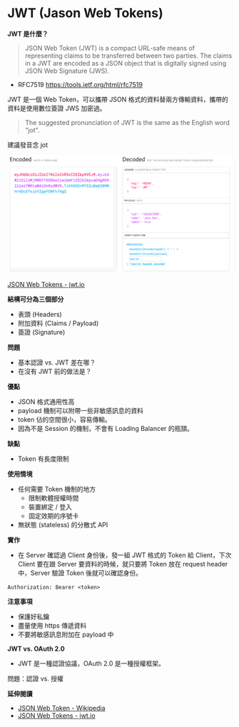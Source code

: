 # JWT (Jason Web Tokens)

**JWT 是什麼？**

> JSON Web Token (JWT) is a compact URL-safe means of representing claims to be transferred between two parties. The claims in a JWT are encoded as a JSON object that is digitally signed using JSON Web Signature (JWS).
- RFC7519 https://tools.ietf.org/html/rfc7519

JWT 是一個 Web Token，可以攜帶 JSON 格式的資料替兩方傳輸資料，攜帶的資料是使用數位簽證 JWS 加密過。

> The suggested pronunciation of JWT is the same as the English word
"jot".

建議發音念 jot

![JWT](assets/jwt.png)

[JSON Web Tokens - jwt.io](https://jwt.io/)

**結構可分為三個部分**

* 表頭 (Headers)
* 附加資料 (Claims / Payload)
* 簽證 (Signature)

**問題**

* 基本認證 vs. JWT 差在哪？
* 在沒有 JWT 前的做法是？

<!-- 基本認證只有做 base64 encoding，JWT 除了做 base64 encoding 之外，還有加密，還可以攜帶資料。 -->

**優點**

* JSON 格式通用性高
* payload 機制可以附帶一些非敏感訊息的資料
* token 佔的空間很小，容易傳輸。
* 因為不是 Session 的機制，不會有 Loading Balancer 的瓶頸。

**缺點**

* Token 有長度限制

<!-- 為什麼？ -->

**使用情境**

* 任何需要 Token 機制的地方
  * 限制軟體授權時間
  * 裝置綁定 / 登入
  * 固定效期的序號卡
* 無狀態 (stateless) 的分散式 API

**實作**

* 在 Server 確認過 Client 身份後，發一組 JWT 格式的 Token 給 Client，下次 Client 要在跟 Server 要資料的時候，就只要將 Token 放在 request header 中，Server 驗證 Token 後就可以確認身份。

```
Authorization: Bearer <token>
```

**注意事項**

* 保護好私鑰
* 盡量使用 https 傳遞資料
* 不要將敏感訊息附加在 payload 中

**JWT vs. OAuth 2.0**

* JWT 是一種認證協議，OAuth 2.0 是一種授權框架。

問題：認證 vs. 授權

**延伸閱讀**

* [JSON Web Token - Wikipedia](https://en.wikipedia.org/wiki/JSON_Web_Token)
* [JSON Web Tokens - jwt.io](https://jwt.io/)
